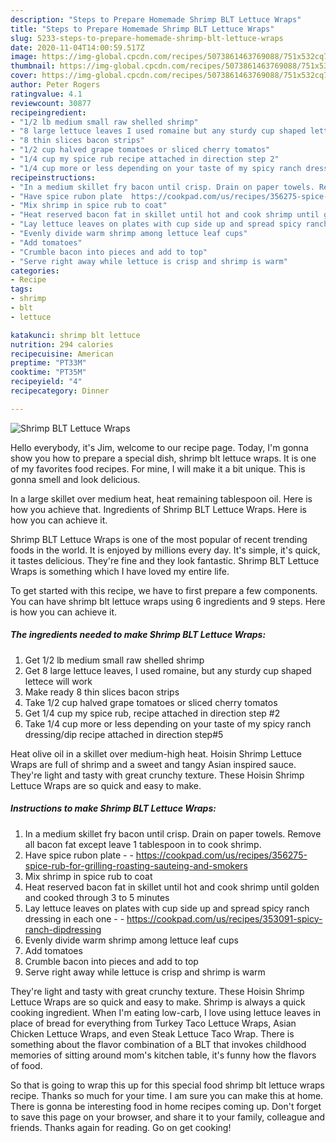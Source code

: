 ```yaml
---
description: "Steps to Prepare Homemade Shrimp BLT Lettuce Wraps"
title: "Steps to Prepare Homemade Shrimp BLT Lettuce Wraps"
slug: 5233-steps-to-prepare-homemade-shrimp-blt-lettuce-wraps
date: 2020-11-04T14:00:59.517Z
image: https://img-global.cpcdn.com/recipes/5073861463769088/751x532cq70/shrimp-blt-lettuce-wraps-recipe-main-photo.jpg
thumbnail: https://img-global.cpcdn.com/recipes/5073861463769088/751x532cq70/shrimp-blt-lettuce-wraps-recipe-main-photo.jpg
cover: https://img-global.cpcdn.com/recipes/5073861463769088/751x532cq70/shrimp-blt-lettuce-wraps-recipe-main-photo.jpg
author: Peter Rogers
ratingvalue: 4.1
reviewcount: 30877
recipeingredient:
- "1/2 lb medium small raw shelled shrimp"
- "8 large lettuce leaves I used romaine but any sturdy cup shaped lettece will work"
- "8 thin slices bacon strips"
- "1/2 cup halved grape tomatoes or sliced cherry tomatos"
- "1/4 cup my spice rub recipe attached in direction step 2"
- "1/4 cup more or less depending on your taste of my spicy ranch dressingdip recipe attached in direction step5"
recipeinstructions:
- "In a medium skillet fry bacon until crisp. Drain on paper towels. Remove all bacon fat except leave 1 tablespoon in to cook shrimp."
- "Have spice rubon plate  https://cookpad.com/us/recipes/356275-spice-rub-for-grilling-roasting-sauteing-and-smokers"
- "Mix shrimp in spice rub to coat"
- "Heat reserved bacon fat in skillet until hot and cook shrimp until golden and cooked through  3 to 5 minutes"
- "Lay lettuce leaves on plates with cup side up and spread spicy ranch dressing in each one  https://cookpad.com/us/recipes/353091-spicy-ranch-dipdressing"
- "Evenly divide warm shrimp among lettuce leaf cups"
- "Add tomatoes"
- "Crumble bacon into pieces and add to top"
- "Serve right away while lettuce is crisp and shrimp is warm"
categories:
- Recipe
tags:
- shrimp
- blt
- lettuce

katakunci: shrimp blt lettuce 
nutrition: 294 calories
recipecuisine: American
preptime: "PT33M"
cooktime: "PT35M"
recipeyield: "4"
recipecategory: Dinner

---
```



![Shrimp BLT Lettuce Wraps](https://img-global.cpcdn.com/recipes/5073861463769088/751x532cq70/shrimp-blt-lettuce-wraps-recipe-main-photo.jpg)

Hello everybody, it's Jim, welcome to our recipe page. Today, I'm gonna show you how to prepare a special dish, shrimp blt lettuce wraps. It is one of my favorites food recipes. For mine, I will make it a bit unique. This is gonna smell and look delicious.

In a large skillet over medium heat, heat remaining tablespoon oil. Here is how you achieve that. Ingredients of Shrimp BLT Lettuce Wraps. Here is how you can achieve it.

Shrimp BLT Lettuce Wraps is one of the most popular of recent trending foods in the world. It is enjoyed by millions every day. It's simple, it's quick, it tastes delicious. They're fine and they look fantastic. Shrimp BLT Lettuce Wraps is something which I have loved my entire life.


To get started with this recipe, we have to first prepare a few components. You can have shrimp blt lettuce wraps using 6 ingredients and 9 steps. Here is how you can achieve it.

<!--inarticleads1-->

##### The ingredients needed to make Shrimp BLT Lettuce Wraps:

1. Get 1/2 lb medium small raw shelled shrimp
1. Get 8 large lettuce leaves, I used romaine, but any sturdy cup shaped lettece will work
1. Make ready 8 thin slices bacon strips
1. Take 1/2 cup halved grape tomatoes or sliced cherry tomatos
1. Get 1/4 cup my spice rub, recipe attached in direction step #2
1. Take 1/4 cup more or less depending on your taste of my spicy ranch dressing/dip recipe attached in direction step#5


Heat olive oil in a skillet over medium-high heat. Hoisin Shrimp Lettuce Wraps are full of shrimp and a sweet and tangy Asian inspired sauce. They&#39;re light and tasty with great crunchy texture. These Hoisin Shrimp Lettuce Wraps are so quick and easy to make. 

<!--inarticleads2-->

##### Instructions to make Shrimp BLT Lettuce Wraps:

1. In a medium skillet fry bacon until crisp. Drain on paper towels. Remove all bacon fat except leave 1 tablespoon in to cook shrimp.
1. Have spice rubon plate -  - https://cookpad.com/us/recipes/356275-spice-rub-for-grilling-roasting-sauteing-and-smokers
1. Mix shrimp in spice rub to coat
1. Heat reserved bacon fat in skillet until hot and cook shrimp until golden and cooked through  3 to 5 minutes
1. Lay lettuce leaves on plates with cup side up and spread spicy ranch dressing in each one -  - https://cookpad.com/us/recipes/353091-spicy-ranch-dipdressing
1. Evenly divide warm shrimp among lettuce leaf cups
1. Add tomatoes
1. Crumble bacon into pieces and add to top
1. Serve right away while lettuce is crisp and shrimp is warm


They&#39;re light and tasty with great crunchy texture. These Hoisin Shrimp Lettuce Wraps are so quick and easy to make. Shrimp is always a quick cooking ingredient. When I&#39;m eating low-carb, I love using lettuce leaves in place of bread for everything from Turkey Taco Lettuce Wraps, Asian Chicken Lettuce Wraps, and even Steak Lettuce Taco Wrap. There is something about the flavor combination of a BLT that invokes childhood memories of sitting around mom&#39;s kitchen table, it&#39;s funny how the flavors of food. 

So that is going to wrap this up for this special food shrimp blt lettuce wraps recipe. Thanks so much for your time. I am sure you can make this at home. There is gonna be interesting food in home recipes coming up. Don't forget to save this page on your browser, and share it to your family, colleague and friends. Thanks again for reading. Go on get cooking!
